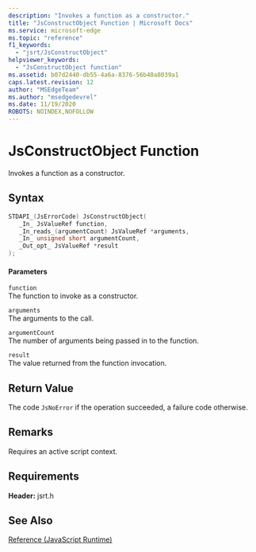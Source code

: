 ```yaml
---
description: "Invokes a function as a constructor."
title: "JsConstructObject Function | Microsoft Docs"
ms.service: microsoft-edge
ms.topic: "reference"
f1_keywords: 
  - "jsrt/JsConstructObject"
helpviewer_keywords: 
  - "JsConstructObject function"
ms.assetid: b07d2440-db55-4a6a-8376-56b40a8039a1
caps.latest.revision: 12
author: "MSEdgeTeam"
ms.author: "msedgedevrel"
ms.date: 11/19/2020
ROBOTS: NOINDEX,NOFOLLOW
---
```

# JsConstructObject Function

Invokes a function as a constructor.  
  
## Syntax  
  
```cpp  
STDAPI_(JsErrorCode) JsConstructObject(  
   _In_ JsValueRef function,  
   _In_reads_(argumentCount) JsValueRef *arguments,  
   _In_ unsigned short argumentCount,  
   _Out_opt_ JsValueRef *result  
);  
```  
  
#### Parameters  
 `function`  
 The function to invoke as a constructor.  
  
 `arguments`  
 The arguments to the call.  
  
 `argumentCount`  
 The number of arguments being passed in to the function.  
  
 `result`  
 The value returned from the function invocation.  
  
## Return Value  
 The code `JsNoError` if the operation succeeded, a failure code otherwise.  
  
## Remarks  
 Requires an active script context.  
  
## Requirements  
 **Header:** jsrt.h  
  
## See Also  
 [Reference (JavaScript Runtime)](../chakra-hosting/reference-javascript-runtime.md)
